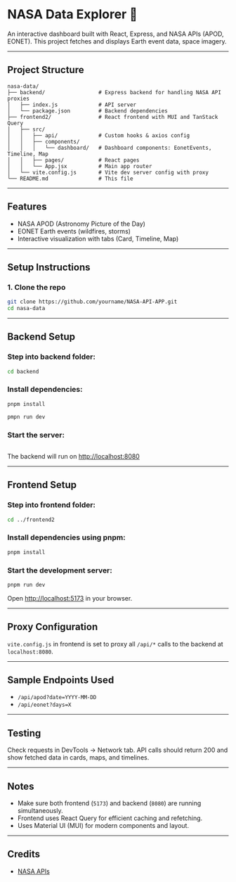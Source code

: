 # NASA Data Explorer 🌌

An interactive dashboard built with React, Express, and NASA APIs (APOD, EONET). This project fetches and displays Earth event data, space imagery.

---

##  Project Structure

```
nasa-data/
├── backend/                 # Express backend for handling NASA API proxies
│   ├── index.js             # API server
│   └── package.json         # Backend dependencies
├── frontend2/               # React frontend with MUI and TanStack Query
│   ├── src/
│   │   ├── api/             # Custom hooks & axios config
│   │   ├── components/
│   │   │   └── dashboard/   # Dashboard components: EonetEvents, Timeline, Map
│   │   ├── pages/           # React pages
│   │   └── App.jsx          # Main app router
│   └── vite.config.js       # Vite dev server config with proxy
└── README.md                # This file
```

---

##  Features

- NASA APOD (Astronomy Picture of the Day)
- EONET Earth events (wildfires, storms)
- Interactive visualization with tabs (Card, Timeline, Map)

---

##  Setup Instructions

### 1. Clone the repo
```bash
git clone https://github.com/yourname/NASA-API-APP.git
cd nasa-data
```

---

##  Backend Setup

### Step into backend folder:
```bash
cd backend
```

### Install dependencies:
```bash
pnpm install

pmpn run dev
```

### Start the server:
```bash

```

The backend will run on [http://localhost:8080](http://localhost:8080)

---

##  Frontend Setup

### Step into frontend folder:
```bash
cd ../frontend2
```

### Install dependencies using pnpm:
```bash
pnpm install
```

### Start the development server:
```bash
pnpm run dev
```

Open [http://localhost:5173](http://localhost:5173) in your browser.

---

## Proxy Configuration

`vite.config.js` in frontend is set to proxy all `/api/*` calls to the backend at `localhost:8080`.

---

## Sample Endpoints Used

- `/api/apod?date=YYYY-MM-DD`
- `/api/eonet?days=X`


---

## Testing

Check requests in DevTools → Network tab. API calls should return 200 and show fetched data in cards, maps, and timelines.

---

## Notes

- Make sure both frontend (`5173`) and backend (`8080`) are running simultaneously.
- Frontend uses React Query for efficient caching and refetching.
- Uses Material UI (MUI) for modern components and layout.

---

## Credits

- [NASA APIs](https://api.nasa.gov)

